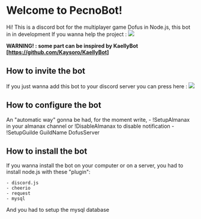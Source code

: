 # Welcome to PecnoBot!

Hi! This is a discord bot for the multiplayer game Dofus in Node.js, this bot in in development
If you wanna help the project : [<img src="https://img.shields.io/badge/PayPal-Help%20Me-informational.svg">](https://www.paypal.me/LHLawliet)

**WARNING! : some part can be inspired by KaellyBot [https://github.com/Kaysoro/KaellyBot]**


## How to invite the bot

If you just wanna add this bot to your discord server you can press here : [<img src="https://img.shields.io/badge/Invite-Bot-7289DA.svg">](https://discordapp.com/oauth2/authorize?&client_id=393842490840711178&scope=bot&permissions=0)

## How to configure the bot

An "automatic way" gonna be had, for the moment write,
	- !SetupAlmanax in your almanax channel or !DisableAlmanax to disable notification
	- !SetupGuilde GuildName DofusServer


## How to install the bot

If you wanna install the bot on your computer or on a server, you had to install node.js with these "plugin":

	- discord.js
	- cheerio
	- request
	- mysql
And you had to setup the mysql database
